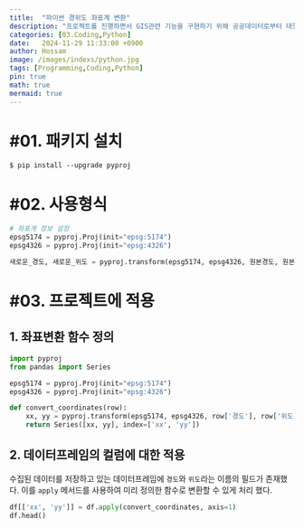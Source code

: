 ```yaml
---
title:  "파이썬 경위도 좌표계 변환"
description: "프로젝트를 진행하면서 GIS관련 기능을 구현하기 위해 공공데이터로부터 대형점포 데이터를 내려받았다. 대부분 GIS 기능을 구현할 때는 `EPSG:4326` 좌표계를 사용하는데 내려받은 데이터는 `EPSG:5174` 형식의 좌표계여서 이를 변환할 필요가 있었다. `pyproj` 패키지를 사용하면 좌표계 변환을 손쉽게 처리할 수 있다."
categories: [03.Coding,Python]
date:   2024-11-29 11:33:00 +0900
author: Hossam
image: /images/indexs/python.jpg
tags: [Programming,Coding,Python]
pin: true
math: true
mermaid: true
---
```


# #01. 패키지 설치

```shell
$ pip install --upgrade pyproj
```

# #02. 사용형식

```python
# 좌표계 정보 설정
epsg5174 = pyproj.Proj(init="epsg:5174")
epsg4326 = pyproj.Proj(init="epsg:4326")

새로운_경도, 새로운_위도 = pyproj.transform(epsg5174, epsg4326, 원본경도, 원본위도)
```

# #03. 프로젝트에 적용

## 1. 좌표변환 함수 정의

```python
import pyproj
from pandas import Series

epsg5174 = pyproj.Proj(init="epsg:5174")
epsg4326 = pyproj.Proj(init="epsg:4326")

def convert_coordinates(row):
    xx, yy = pyproj.transform(epsg5174, epsg4326, row['경도'], row['위도'])
    return Series([xx, yy], index=['xx', 'yy'])
```

## 2. 데이터프레임의 컬럼에 대한 적용

수집된 데이터를 저장하고 있는 데이터프레임에 `경도`와 `위도`라는 이름의 필드가 존재했다. 이를 `apply` 메서드를 사용하여 미리 정의한 함수로 변환할 수 있게 처리 했다.

```python
df[['xx', 'yy']] = df.apply(convert_coordinates, axis=1)
df.head()
```